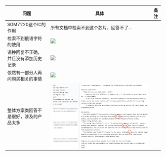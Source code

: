 
| 问题                  | 具体                                               | 备注  |
| ------------------- | ------------------------------------------------ | --- |
| SGM7220这个IC的作用      | 所有文档中检索不到这个芯片，回答不了...                            |     |
| 检索不到俄语字符的使用         | ![](../file/Pasted%20image%2020250522091101.png) |     |
| 语种回复不正确，并且没有添加历史记录  | ![](../file/Pasted%20image%2020250522150859.png) |     |
| 依然有一部分人再问购买相关的事情    | ![](../file/Pasted%20image%2020250522153716.png) |     |
| 整体方案类回答不是很好，涉及的产品太多 | ![](../file/Pasted%20image%2020250528181115.png)         |     |
